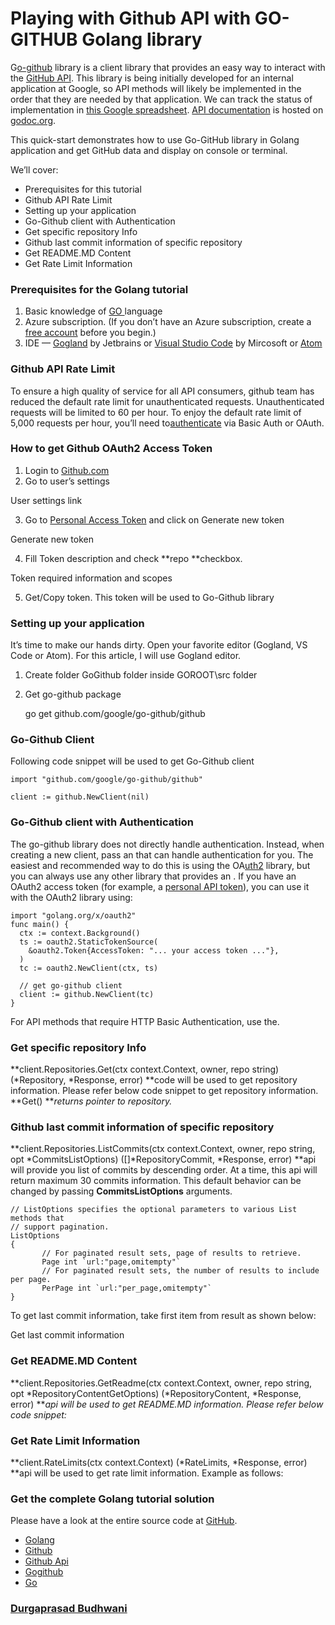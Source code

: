 # Playing with Github API with GO-GITHUB Golang library

G[o-github](https://github.com/google/go-github) library is a client library
that provides an easy way to interact with the [GitHub
API](http://developer.github.com/v3/). This library is being initially developed
for an internal application at Google, so API methods will likely be implemented
in the order that they are needed by that application. We can track the status
of implementation in [this Google
spreadsheet](https://docs.google.com/spreadsheet/ccc?key=0ApoVX4GOiXr-dGNKN1pObFh6ek1DR2FKUjBNZ1FmaEE&usp=sharing).
[API documentation](https://developer.github.com/v3/) is hosted on
[godoc.org](https://godoc.org/github.com/google/go-github/github).

This quick-start demonstrates how to use Go-GitHub library in Golang application
and get GitHub data and display on console or terminal.

We’ll cover:

* Prerequisites for this tutorial
* Github API Rate Limit
* Setting up your application
* Go-Github client with Authentication
* Get specific repository Info
* Github last commit information of specific repository
* Get README.MD Content
* Get Rate Limit Information

### Prerequisites for the Golang tutorial

1.  Basic knowledge of [GO ](https://golang.org/)language
1.  Azure subscription. (If you don’t have an Azure subscription, create a [free
account](https://azure.microsoft.com/free/?WT.mc_id=A261C142F) before you
begin.)
1.  IDE — [Gogland](https://www.jetbrains.com/go/) by Jetbrains or [Visual Studio
Code](https://code.visualstudio.com/) by Mircosoft or [Atom](https://atom.io/)

### Github API Rate Limit

To ensure a high quality of service for all API consumers, github team has
reduced the default rate limit for unauthenticated requests. Unauthenticated
requests will be limited to 60 per hour. To enjoy the default rate limit of
5,000 requests per hour, you’ll need
to[authenticate](https://developer.github.com/v3/#authentication) via Basic Auth
or OAuth.

### How to get Github OAuth2 Access Token

1.  Login to [Github.com](https://github.com/)
1.  Go to user’s settings

<span class="figcaption_hack">User settings link</span>

3. Go to [Personal Access Token](https://github.com/settings/tokens) and click
on Generate new token

<span class="figcaption_hack">Generate new token</span>

4. Fill Token description and check **repo **checkbox.

<span class="figcaption_hack">Token required information and scopes</span>

5. Get/Copy token. This token will be used to Go-Github library

### Setting up your application

It’s time to make our hands dirty. Open your favorite editor (Gogland, VS Code
or Atom). For this article, I will use Gogland editor.

1.  Create folder GoGithub folder inside GOROOT\src folder
1.  Get go-github package

    go get github.com/google/go-github/github

### Go-Github Client

Following code snippet will be used to get Go-Github client

    import "github.com/google/go-github/github"

    client := github.NewClient(nil)

### Go-Github client with Authentication

The go-github library does not directly handle authentication. Instead, when
creating a new client, pass an  that can handle authentication for you. The
easiest and recommended way to do this is using the
OA[uth2](https://github.com/golang/oauth2) library, but you can always use any
other library that provides an . If you have an OAuth2 access token (for
example, a [personal API
token](https://github.com/blog/1509-personal-api-tokens)), you can use it with
the OAuth2 library using:

    import "golang.org/x/oauth2"
    func main() {
      ctx := context.Background()
      ts := oauth2.StaticTokenSource(
        &oauth2.Token{AccessToken: "... your access token ..."},
      )
      tc := oauth2.NewClient(ctx, ts)

      // get go-github client
      client := github.NewClient(tc)
    }

For API methods that require HTTP Basic Authentication, use the.

### Get specific repository Info

**client.Repositories.Get(ctx context.Context, owner, repo string) (*Repository,
*Response, error) **code will be used to get repository information. Please
refer below code snippet to get repository information. **Get() ***returns
pointer to repository.*

### Github last commit information of specific repository

**client.Repositories.ListCommits(ctx context.Context, owner, repo string, opt
*CommitsListOptions) ([]*RepositoryCommit, *Response, error) **api will provide
you list of commits by descending order. At a time, this api will return maximum
30 commits information. This default behavior can be changed by passing
**CommitsListOptions** arguments.

    // ListOptions specifies the optional parameters to various List methods that
    // support pagination.
    ListOptions 
    {
           // For paginated result sets, page of results to retrieve.
           Page int `url:"page,omitempty"`
           // For paginated result sets, the number of results to include per page.
           PerPage int `url:"per_page,omitempty"`
    }

To get last commit information, take first item from result as shown below:

<span class="figcaption_hack">Get last commit information</span>

### Get README.MD Content

**client.Repositories.GetReadme(ctx context.Context, owner, repo string, opt
*RepositoryContentGetOptions) (*RepositoryContent, *Response, error) ***api will
be used to get README.MD information. Please refer below code snippet:*

### Get Rate Limit Information

**client.RateLimits(ctx context.Context) (*RateLimits, *Response, error) **api
will be used to get rate limit information. Example as follows:

### Get the complete Golang tutorial solution

Please have a look at the entire source code at
[GitHub](https://github.com/Golang-Coach/Lessons/tree/master/GoGithub).

* [Golang](https://medium.com/tag/golang?source=post)
* [Github](https://medium.com/tag/github?source=post)
* [Github Api](https://medium.com/tag/github-api?source=post)
* [Gogithub](https://medium.com/tag/gogithub?source=post)
* [Go](https://medium.com/tag/go?source=post)

### [Durgaprasad Budhwani](https://medium.com/@durgaprasadbudhwani)
